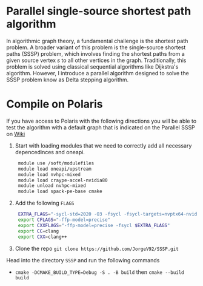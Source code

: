 # Parallel single-source shortest path algorithm 


In algorithmic graph theory, a fundamental challenge is the shortest path problem. A broader variant of this problem is the single-source shortest paths (SSSP) problem, which involves finding the shortest paths from a given source vertex $s$ to all other vertices in the graph. Traditionally, this problem is solved using classical sequential algorithms like Dijkstra's algorithm. However, I introduce a parallel algorithm designed to solve the SSSP problem know as Delta stepping algorithm.


# Compile on Polaris 

If you have access to Polaris with the following directions you will be able to test the algorithm with a default graph that is indicated on the Parallel SSSP on [Wiki](https://en.wikipedia.org/wiki/Parallel_single-source_shortest_path_algorithm)

1. Start with loading modules that we need to correctly add all necessary depencedinces and oneapi.
   ```bash
    module use /soft/modulefiles
    module load oneapi/upstream
    module load nvhpc-mixed
    module load craype-accel-nvidia80
    module unload nvhpc-mixed
    module load spack-pe-base cmake
   ```
2. Add the following `FLAGS`
   ```bash
    EXTRA_FLAGS="-sycl-std=2020 -O3 -fsycl -fsycl-targets=nvptx64-nvidia-cuda -Xsycl-target-backend --cuda-gpu-arch=sm_80"
    export CFLAGS="-ffp-model=precise"
    export CXXFLAGS="-ffp-model=precise -fsycl $EXTRA_FLAGS"
    export CC=clang
    export CXX=clang++
   ```
3. Clone the repo `git clone https://github.com/JorgeV92/SSSP.git`

Head into the directory `SSSP` and run the following commands 

- `cmake -DCMAKE_BUILD_TYPE=Debug -S . -B build` then `cmake --build build`
